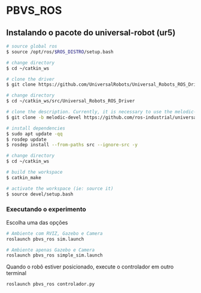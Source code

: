 # PBVS_ROS

## Instalando o pacote do universal-robot (ur5)

```bash
# source global ros
$ source /opt/ros/$ROS_DISTRO/setup.bash

# change directory
$ cd ~/catkin_ws

# clone the driver
$ git clone https://github.com/UniversalRobots/Universal_Robots_ROS_Driver.git src/Universal_Robots_ROS_Driver

# change directory
$ cd ~/catkin_ws/src/Universal_Robots_ROS_Driver

# clone the description. Currently, it is necessary to use the melodic-devel branch.
$ git clone -b melodic-devel https://github.com/ros-industrial/universal_robot.git src/universal_robot

# install dependencies
$ sudo apt update -qq
$ rosdep update
$ rosdep install --from-paths src --ignore-src -y

# change directory
$ cd ~/catkin_ws

# build the workspace
$ catkin_make

# activate the workspace (ie: source it)
$ source devel/setup.bash
```

### Executando o experimento


Escolha uma das opções 
```bash
# Ambiente com RVIZ, Gazebo e Camera 
roslaunch pbvs_ros sim.launch

# Ambiente apenas Gazebo e Camera 
roslaunch pbvs_ros simple_sim.launch
```

Quando o robô estiver posicionado, execute o controlador em outro terminal
```bash
roslaunch pbvs_ros controlador.py
```